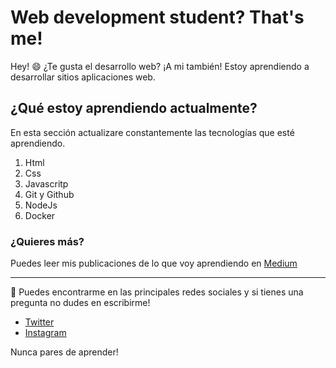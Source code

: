 # Web development student? That's me!

Hey! 😄 ¿Te gusta el desarrollo web? ¡A mi también! Estoy aprendiendo a desarrollar sitios aplicaciones web.

## ¿Qué estoy aprendiendo actualmente?

En esta sección actualizare constantemente las tecnologías que esté aprendiendo.

1. Html
2. Css
3. Javascritp
4. Git y Github
5. NodeJs
6. Docker


### ¿Quieres más? 

Puedes leer mis publicaciones de lo que voy aprendiendo en  [Medium](https://medium.com/@ehgarcia)

---
📢  Puedes encontrarme en las principales redes sociales y si tienes una pregunta no dudes en escribirme!

- [Twitter](https://twitter.com/ehgarcia2 "Twitter")
- [Instagram](https://www.instagram.com/ezehgarcia/ "Instagram")


Nunca pares de aprender!
